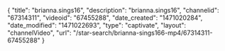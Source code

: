 {
    "title": "brianna.sings16",
    "description": "brianna.sings16",
    "channelid": "67314311",
    "videoid": "67455288",
    "date_created": "1471020284",
    "date_modified": "1471022693",
    "type": "captivate",
    "layout": "channelVideo",
    "url": "\/star-search\/brianna-sings166-mp4\/67314311-67455288"
}